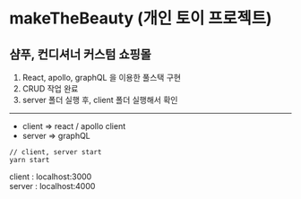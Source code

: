 # makeTheBeauty (개인 토이 프로젝트)

## 샴푸, 컨디셔너 커스텀 쇼핑몰

1. React, apollo, graphQL 을 이용한 풀스택 구현
2. CRUD 작업 완료
3. server 폴더 실행 후, client 폴더 실행해서 확인

---

- client => react / apollo client
- server => graphQL

```
// client, server start
yarn start
```

client : localhost:3000 <br>
server : localhost:4000
